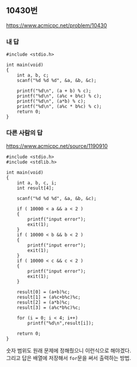 ## 10430번    
https://www.acmicpc.net/problem/10430

### 내 답  
```  
#include <stdio.h>

int main(void)
{
    int a, b, c;
    scanf("%d %d %d", &a, &b, &c);

    printf("%d\n", (a + b) % c);
    printf("%d\n", (a%c + b%c) % c);
    printf("%d\n", (a*b) % c);
    printf("%d\n", (a%c * b%c) % c);
    return 0;
}
```  

### 다른 사람의 답  
https://www.acmicpc.net/source/1190910
```
#include <stdio.h>
#include <stdlib.h>

int main(void)
{
    int a, b, c, i;
    int result[4];

    scanf("%d %d %d", &a, &b, &c);

    if ( 10000 < a && a < 2 )
    {
        printf("input error");
        exit(1);
    }
    if ( 10000 < b && b < 2 )
    {
        printf("input error");
        exit(1);
    }
    if ( 10000 < c && c < 2 )
    {
        printf("input error");
        exit(1);
    }

    result[0] = (a+b)%c;
    result[1] = (a%c+b%c)%c;
    result[2] = (a*b)%c;
    result[3] = (a%c*b%c)%c;

    for (i = 0; i < 4; i++)
        printf("%d\n",result[i]);

    return 0;
}
```  
숫자 범위도 원래 문제에 정해줬으니 이런식으로 해야겠다.  
그리고 답은 배열에 저장해서 `for`문을 써서 출력하는 방법.  
